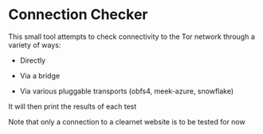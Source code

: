 # Connection Checker

This small tool attempts to check connectivity to the Tor network through a variety of ways:

- Directly

- Via a bridge

- Via various pluggable transports (obfs4, meek-azure, snowflake)

It will then print the results of each test

Note that only a connection to a clearnet website is to be tested for now
